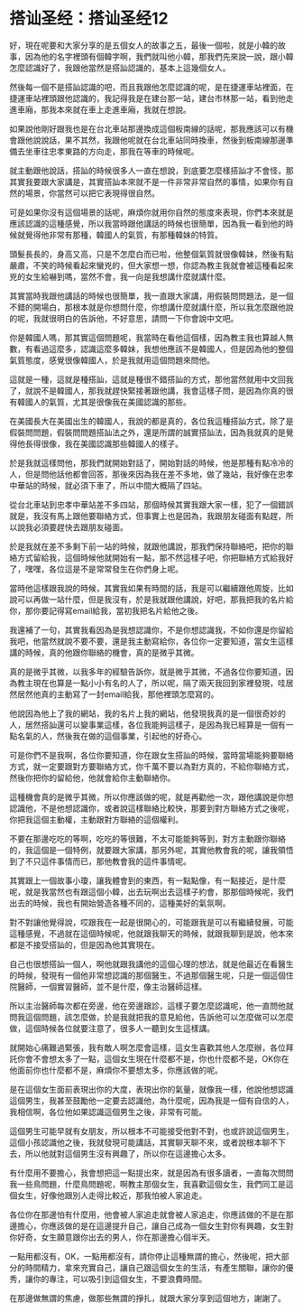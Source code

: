 # 搭讪圣经：搭讪圣经12

好，現在呢要和大家分享的是五個女人的故事之五，最後一個啦，就是小韓的故事，因為他的名字裡頭有個韓字啊，我們就叫他小韓，那我們先來說一說，跟小韓怎麼認識好了，我跟他當然是搭訕認識的，基本上這幾個女人。

然後每一個不是搭訕認識的吧，而且我跟他怎麼認識的呢，是在捷運車站裡面，在捷運車站裡頭跟他認識的，我記得我是在建台那一站，建台市林那一站，看到他走進車廂，那我本來就在車上走進車廂，我就在想說。

如果說他剛好跟我也是在台北車站那邊換成這個板南線的話呢，那我應該可以有機會跟他說說話，果不其然，我跟他呢就在台北車站同時換車，然後到板南線那邊準備去坐車往忠孝東路的方向走，那我在等車的時候呢。

就主動跟他說話，搭訕的時候很多人一直在想說，到底要怎麼樣搭訕才不會怪，那其實我要跟大家講是，其實搭訕本來就不是一件非常非常自然的事情，如果你有自然的場景，你當然可以把它表現得很自然。

可是如果你沒有這個場景的話呢，麻煩你就用你自然的態度來表現，你們本來就是應該認識的這種感覺，所以我當時跟他講話的時候也很簡單，因為我一看到他的時候就覺得他非常有那種，韓國人的氣質，有那種韓妹的特質。

頭髮長長的，身高又高，只是不怎麼白而已啦，他整個氣質就很像韓妹，然後有點嚴肅，不笑的時候看起來蠻兇的，但大家想一想，你認為教主我就會被這種看起來兇的女生給嚇到嗎，當然不會，我一向是我想講什麼就講什麼。

其實當時我跟他講話的時候也很簡單，我一直跟大家講，用假裝問問題法，是一個不錯的開場白，那根本就是你想問什麼，你想講什麼就講什麼，所以我怎麼跟他說的呢，我就很明白的告訴他，不好意思，請問一下你會說中文吧。

你是韓國人嗎，那其實這個問題呢，我當時在看他這個樣，因為教主我也算越人無數，有看過這麼多，認識這麼多韓妹，我想他應該不是韓國人，但是因為他的整個氣質態度，感覺很像韓國人，於是我就用這個問題來問他。

這就是一種，這就是種搭訕，這就是種很不錯搭訕的方式，那他當然就用中文回我了，就說不是韓國人，那我就趕快緊接著跟他講，我會這樣子問，是因為你真的很有韓國人的氣質，尤其是很像我在美國認識的那些。

在美國長大在美國出生的韓國人，我說的都是真的，各位我這種搭訕方式，除了是假裝問問題，假裝問問題搭訕法之外，還是所謂的誠實搭訕法，因為我就真的是覺得他長得很像，我在美國認識那些韓國人的樣子。

於是我就這樣問他，那我們就開始對話了，開始對話的時候，他是那種有點冷冷的人，但是問他話他都會回答，那後來因為我在差不多地，做了幾站，我好像在忠孝中華站的時候，就必須下車了，所以中間大概隔了四站。

從台北車站到忠孝中華站差不多四站，那個時候其實我跟大家一樣，犯了一個錯誤就是，我沒有馬上跟他要聯絡方式，但事實上也是因為，我跟朋友碰面有點趕，所以說我必須要趕快去跟朋友碰面。

於是我就在差不多剩下前一站的時候，就跟他講說，那我們保持聯絡吧，把你的聯絡方式留給我，這個時候他就開始有一點，那不然這樣子吧，你把聯絡方式給我好了，嘿嘿，各位這是不是常常發生在你們身上呢。

當時他這樣跟我說的時候，其實我如果有時間的話，我是可以繼續跟他周旋，比如說可以再做一站什麼，但是我沒有，於是我就跟他講說，好吧，那我把我的名片給你，那你要記得寫email給我，當初我把名片給他之後。

我還補了一句，其實我看因為是我想認識你，不是你想認識我，不如你還是你留給我吧，他當然就說不要不要，還是我主動寫給你，各位你一定要知道，當女生這樣講的時候，真的他跟你聯絡的機會，真的是微乎其微。

真的是微乎其微，以我多年的經驗告訴你，就是微乎其微，不過各位你要知道，因為教主現在也算是一點小小有名的人了，所以呢，隔了兩天我回到家裡發現，哇居然居然他真的主動寫了一封email給我，那他裡頭怎麼寫的。

他說因為他上了我的網站，我的名片上我的網站，他發現我真的是一個很奇妙的人，居然搭訕還可以變事業這樣，各位我能夠這樣子，是因為我已經算是一個有一點名氣的人，然後我在做的這個事業，引起他的好奇心。

可是你們不是我啊，各位你要知道，你在跟女生搭訕的時候，當時當場能夠要聯絡方式，就一定要跟對方要聯絡方式，你千萬不要以為對方真的，不給你聯絡方式，然後你把你的留給他，他就會給你主動聯絡你。

這種機會真的是微乎其微，所以你應該做的呢，就是再勸他一次，跟他講說是你想認識他，不是他想認識你，或者說這樣聯絡比較快，那要到對方聯絡方式之後呢，你把我這個主動權，主動跟對方聯絡的這個權利。

不要在那邊吃吃的等啊，吃吃的等很難，不太可能能夠等到，對方主動跟你聯絡的，我這個是一個特例，就要跟大家講，那另外呢，其實他教會我的呢，讓我領悟到了不只這件事情而已，那他教會我的這件事情呢。

其實跟上一個故事小瓊，讓我體會到的東西，有一點點像，有一點接近，是什麼呢，就是我當然也有跟這個小韓，出去玩啊出去這樣子約會，那那個時候呢，我們出去的時候，我也有開始營造各種不同的，這種美好的氣氛啊。

對不對讓他覺得說，哎跟我在一起是很開心的，可能跟我是可以有繼續發展，可能這種感覺，不過就在這個時候呢，他就跟我聊天的時候，就跟我聊到是說，他本來都是不接受搭訕的，但是因為他其實現在。

自己也很想搭訕一個人，啊他就跟我講他的這個心理的想法，就是他最近在看醫生的時候，發現有一個他非常想認識的那個醫生，不過那個醫生呢，只是一個這個住院醫師，一個實習醫師，並不是什麼，像主治醫師這樣。

所以主治醫師每次都在旁邊，他在旁邊跟診，這樣子要怎麼認識呢，他一直問他就問我這個問題，該怎麼做，於是我就把我的意見給他，告訴他可以怎麼做可以怎麼做，這個時候各位就要注意了，很多人一聽到女生這樣講。

就開始心痛難過緊張，我有敵人啊怎麼會這樣，這女生喜歡其他人怎麼辦，各位拜託你會不會想太多了一點，這個女生現在什麼都不是，你也什麼都不是，OK你在他面前你也什麼都不是，麻煩你不要想太多，你應該做的呢。

是在這個女生面前表現出你的大度，表現出你的氣量，就像我一樣，他說他想認識這個男生，我甚至鼓勵他一定要去認識他，為什麼呢，因為我是一個有自信的人，我相信啊，各位他如果認識這個男生之後，非常有可能。

這個男生可能早就有女朋友，所以根本不可能接受他對不對，也或許說這個男生，這個小孩認識他之後，我就發現可能講話，其實聊天聊不來，或者說根本聊不下去，所以他就對這個男生沒有興趣了，所以你在這邊擔心太多。

有什麼用不要擔心，我會想把這一點提出來，就是因為有很多讀者，一直每次問問我一些鳥問題，什麼鳥問題呢，啊教主那個女生，我喜歡這個女生，我們同工是這個女生，好像他跟別人走得比較近，那我怕被人家追走。

各位你在那邊怕有什麼用，他會被人家追走就會被人家追走，你應該做的不是在那邊擔心，你應該做的是在這邊提升自己，讓自己成為一個女生對你有興趣，女生對你好奇，女生願意跟你出去的男人，你在那邊擔心個半天。

一點用都沒有，OK，一點用都沒有，請你停止這種無謂的擔心，然後呢，把大部分的時間精力，拿來充實自己，讓自己跟這個女生的生活，有產生關聯，讓你的優秀，讓你的專注，可以吸引到這個女生，不要浪費時間。

在那邊做無謂的焦慮，做那些無謂的掙扎，就跟大家分享到這個地方，謝謝了。